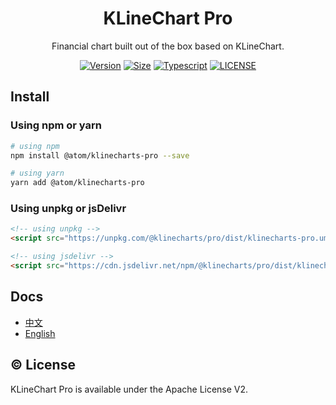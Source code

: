 <h1 align="center">KLineChart Pro</h1>
<p align="center">Financial chart built out of the box based on KLineChart.</p>

<div align="center">

[![Version](https://badgen.net/npm/v/@klinecharts/pro)](https://www.npmjs.com/package/@klinecharts/pro)
[![Size](https://badgen.net/bundlephobia/minzip/@klinecharts/pro@latest)](https://bundlephobia.com/package/@klinecharts/pro@latest)
[![Typescript](https://badgen.net/npm/types/@klinecharts/pro)](dist/index.d.ts)
[![LICENSE](https://badgen.net/github/license/klinecharts/pro)](LICENSE)

</div>

## Install
### Using npm or yarn
```bash
# using npm
npm install @atom/klinecharts-pro --save

# using yarn
yarn add @atom/klinecharts-pro
```

### Using unpkg or jsDelivr
```html
<!-- using unpkg -->
<script src="https://unpkg.com/@klinecharts/pro/dist/klinecharts-pro.umd.js"></script>

<!-- using jsdelivr -->
<script src="https://cdn.jsdelivr.net/npm/@klinecharts/pro/dist/klinecharts-pro.umd.js"></script>
```

## Docs
+ [中文](https://pro.klinecharts.com)
+ [English](https://pro.klinecharts.com/en-US)

## ©️ License
KLineChart Pro is available under the Apache License V2.

